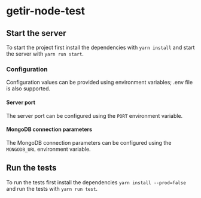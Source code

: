 # getir-node-test

## Start the server
To start the project first install the dependencies with ``yarn install`` and start the server with ``yarn run start``.

### Configuration
Configuration values can be provided using environment variables; .env file is also supported.

#### Server port
The server port can be configured using the ``PORT`` environment variable.

#### MongoDB connection parameters
The MongoDB connection parameters can be configured using the ``MONGODB_URL`` environment variable.



## Run the tests
To run the tests first install the dependencies ``yarn install --prod=false`` and run the tests with ``yarn run test``.